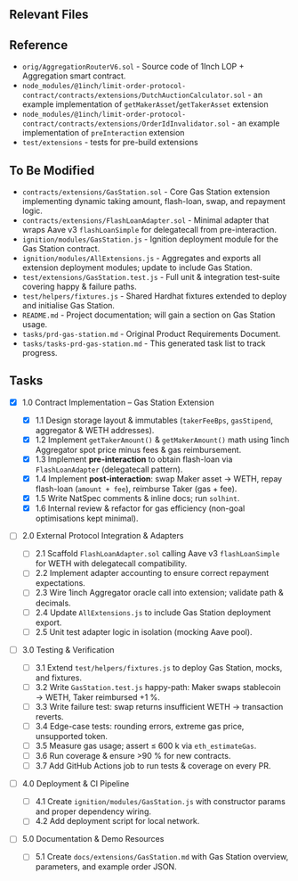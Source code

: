 ## Relevant Files

## Reference

- `orig/AggregationRouterV6.sol` - Source code of 1Inch LOP + Aggregation smart contract.
- `node_modules/@1inch/limit-order-protocol-contract/contracts/extensions/DutchAuctionCalculator.sol` - an example implementation of `getMakerAsset`/`getTakerAsset` extension
- `node_modules/@1inch/limit-order-protocol-contract/contracts/extensions/OrderIdInvalidator.sol` - an example implementation of `preInteraction` extension
- `test/extensions` - tests for pre-build extensions

## To Be Modified

- `contracts/extensions/GasStation.sol` - Core Gas Station extension implementing dynamic taking amount, flash-loan, swap, and repayment logic.
- `contracts/extensions/FlashLoanAdapter.sol` - Minimal adapter that wraps Aave v3 `flashLoanSimple` for delegatecall from pre-interaction.
- `ignition/modules/GasStation.js` - Ignition deployment module for the Gas Station contract.
- `ignition/modules/AllExtensions.js` - Aggregates and exports all extension deployment modules; update to include Gas Station.
- `test/extensions/GasStation.test.js` - Full unit & integration test-suite covering happy & failure paths.
- `test/helpers/fixtures.js` - Shared Hardhat fixtures extended to deploy and initialise Gas Station.
- `README.md` - Project documentation; will gain a section on Gas Station usage.
- `tasks/prd-gas-station.md` - Original Product Requirements Document.
- `tasks/tasks-prd-gas-station.md` - This generated task list to track progress.

## Tasks

- [x] 1.0 Contract Implementation – Gas Station Extension

  - [x] 1.1 Design storage layout & immutables (`takerFeeBps`, `gasStipend`, aggregator & WETH addresses).
  - [x] 1.2 Implement `getTakerAmount()` & `getMakerAmount()` math using 1inch Aggregator spot price minus fees & gas reimbursement.
  - [x] 1.3 Implement **pre-interaction** to obtain flash-loan via `FlashLoanAdapter` (delegatecall pattern).
  - [x] 1.4 Implement **post-interaction**: swap Maker asset → WETH, repay flash-loan (`amount + fee`), reimburse Taker (gas + fee).
  - [x] 1.5 Write NatSpec comments & inline docs; run `solhint`.
  - [x] 1.6 Internal review & refactor for gas efficiency (non-goal optimisations kept minimal).

- [ ] 2.0 External Protocol Integration & Adapters

  - [ ] 2.1 Scaffold `FlashLoanAdapter.sol` calling Aave v3 `flashLoanSimple` for WETH with delegatecall compatibility.
  - [ ] 2.2 Implement adapter accounting to ensure correct repayment expectations.
  - [ ] 2.3 Wire 1inch Aggregator oracle call into extension; validate path & decimals.
  - [ ] 2.4 Update `AllExtensions.js` to include Gas Station deployment export.
  - [ ] 2.5 Unit test adapter logic in isolation (mocking Aave pool).

- [ ] 3.0 Testing & Verification

  - [ ] 3.1 Extend `test/helpers/fixtures.js` to deploy Gas Station, mocks, and fixtures.
  - [ ] 3.2 Write `GasStation.test.js` happy-path: Maker swaps stablecoin → WETH, Taker reimbursed +1 %.
  - [ ] 3.3 Write failure test: swap returns insufficient WETH -> transaction reverts.
  - [ ] 3.4 Edge-case tests: rounding errors, extreme gas price, unsupported token.
  - [ ] 3.5 Measure gas usage; assert ≤ 600 k via `eth_estimateGas`.
  - [ ] 3.6 Run coverage & ensure >90 % for new contracts.
  - [ ] 3.7 Add GitHub Actions job to run tests & coverage on every PR.

- [ ] 4.0 Deployment & CI Pipeline

  - [ ] 4.1 Create `ignition/modules/GasStation.js` with constructor params and proper dependency wiring.
  - [ ] 4.2 Add deployment script for local network.

- [ ] 5.0 Documentation & Demo Resources

  - [ ] 5.1 Create `docs/extensions/GasStation.md` with Gas Station overview, parameters, and example order JSON.
